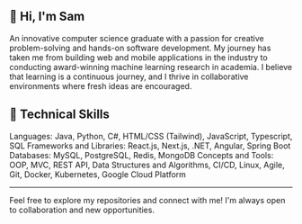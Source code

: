 ## 👋 Hi, I'm Sam
An innovative computer science graduate with a passion for creative problem-solving and hands-on software development. My journey has taken me from building web and mobile applications in the industry to conducting award-winning machine learning research in academia. I believe that learning is a continuous journey, and I thrive in collaborative environments where fresh ideas are encouraged.

## 🚀 Technical Skills
Languages: Java, Python, C#, HTML/CSS (Tailwind), JavaScript, Typescript, SQL 
Frameworks and Libraries: React.js, Next.js, .NET, Angular, Spring Boot
Databases: MySQL, PostgreSQL, Redis, MongoDB
Concepts and Tools: OOP, MVC, REST API, Data Structures and Algorithms, CI/CD, Linux, Agile, Git, Docker,
Kubernetes, Google Cloud Platform

---

Feel free to explore my repositories and connect with me! I'm always open to collaboration and new opportunities.
<!---
Samk104/Samk104 is a ✨ special ✨ repository because its `README.md` (this file) appears on your GitHub profile.
You can click the Preview link to take a look at your changes.
--->
